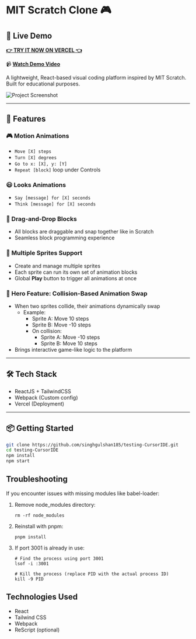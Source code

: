 # MIT Scratch Clone 🎮

## 🌟 Live Demo
**[👉 TRY IT NOW ON VERCEL 👈](https://testing-cursoride.vercel.app/)**

📹 **[Watch Demo Video](https://drive.google.com/file/d/1KRc_b02rd1FwHA6Cj0dxg-WDc99QwpFJ/view?usp=sharing)**

A lightweight, React-based visual coding platform inspired by MIT Scratch. Built for educational purposes.

![Project Screenshot](https://github.com/user-attachments/assets/578453c3-d00e-4914-973d-548b4b0d5472)

---

## 🚀 Features

### 🎮 Motion Animations
- `Move [X] steps`
- `Turn [X] degrees`
- `Go to x: [X], y: [Y]`
- `Repeat [block]` loop under Controls

### 😃 Looks Animations
- `Say [message] for [X] seconds`
- `Think [message] for [X] seconds`

### 🧩 Drag-and-Drop Blocks
- All blocks are draggable and snap together like in Scratch
- Seamless block programming experience

### 🧸 Multiple Sprites Support
- Create and manage multiple sprites
- Each sprite can run its own set of animation blocks
- Global **Play** button to trigger all animations at once

### 🦸 Hero Feature: Collision-Based Animation Swap
- When two sprites collide, their animations dynamically swap
  - Example:  
    - Sprite A: Move 10 steps  
    - Sprite B: Move -10 steps  
    - On collision:  
      - Sprite A: Move -10 steps  
      - Sprite B: Move 10 steps  
- Brings interactive game-like logic to the platform
---

## 🛠️ Tech Stack

- ReactJS + TailwindCSS  
- Webpack (Custom config)  
- Vercel (Deployment)

---

## 📦 Getting Started

```bash
git clone https://github.com/singhgulshan185/testing-CursorIDE.git
cd testing-CursorIDE
npm install
npm start
```

## Troubleshooting

If you encounter issues with missing modules like babel-loader:

1. Remove node_modules directory:
   ```
   rm -rf node_modules
   ```
   
2. Reinstall with pnpm:
   ```
   pnpm install
   ```

3. If port 3001 is already in use:
   ```
   # Find the process using port 3001
   lsof -i :3001
   
   # Kill the process (replace PID with the actual process ID)
   kill -9 PID
   ```

## Technologies Used

- React
- Tailwind CSS
- Webpack
- ReScript (optional) 

